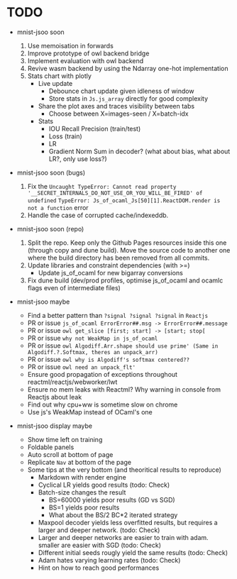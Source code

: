 # TODO
- mnist-jsoo soon
   1. Use memoisation in forwards
   1. Improve prototype of owl backend bridge
   1. Implement evaluation with owl backend
   1. Revive wasm backend by using the Ndarray one-hot implementation
   1. Stats chart with plotly
      - Live update
         - Debounce chart update given idleness of window
         - Store stats in `Js.js_array` directly for good complexity
      - Share the plot axes and traces visibility between tabs
         - Choose between X=images-seen / X=batch-idx
      - Stats
         - IOU Recall Precision (train/test)
         - Loss (train)
         - LR
         - Gradient Norm Sum in decoder? (what about bias, what about LR?, only use loss?)


- mnist-jsoo soon (bugs)
   1. Fix the `Uncaught TypeError: Cannot read property '__SECRET_INTERNALS_DO_NOT_USE_OR_YOU_WILL_BE_FIRED' of undefined` `TypeError: Js_of_ocaml_Js[50][1].ReactDOM.render is not a function` error
   1. Handle the case of corrupted cache/indexeddb.


- mnist-jsoo soon (repo)
   1. Split the repo. Keep only the Github Pages resources inside this one (through copy and dune build). Move the source code to another one where the build directory has been removed from all commits.
   1. Update libraries and constraint dependencies (with >=)
      - Update js_of_ocaml for new bigarray conversions
   1. Fix dune build (dev/prod profiles, optimise js_of_ocaml and ocamlc flags even of intermediate files)


- mnist-jsoo maybe
   - Find a better pattern than `?signal ?signal ?signal` in `Reactjs`
   - PR or issue `js_of_ocaml ErrorError##.msg -> ErrorError##.message`
   - PR or issue `owl get_slice [first; start] -> [start; stop[`
   - PR or issue `why not WeakMap in js_of_ocaml`
   - PR or issue `owl Algodiff.Arr.shape should use prime' (Same in Algodiff.?.Softmax, theres an unpack_arr)`
   - PR or issue `owl why is Algodiff's softmax centered??`
   - PR or issue `owl need an unpack_flt'`
   - Ensure good propagation of exceptions throughout reactml/reactjs/webworker/lwt
   - Ensure no mem leaks with Reactml? Why warning in console from Reactjs about leak
   - Find out why cpu+ww is sometime slow on chrome
   - Use js's WeakMap instead of OCaml's one


- mnist-jsoo display maybe
   - Show time left on training
   - Foldable panels
   - Auto scroll at bottom of page
   - Replicate `Nav` at bottom of the page
   - Some tips at the very bottom (and theoritical results to reproduce)
      - Markdown with render engine
      - Cyclical LR yields good results (todo: Check)
      - Batch-size changes the result
         - BS=60000 yields poor results (GD vs SGD)
         - BS=1 yields poor results
         - What about the BS/2 BC*2 iterated strategy
      - Maxpool decoder yields less overfitted results, but requires a larger and deeper network. (todo: Check)
      - Larger and deeper networks are easier to train with adam. smaller are easier with SGD (todo: Check)
      - Different initial seeds rougly yield the same results (todo: Check)
      - Adam hates varying learning rates (todo: Check)
      - Hint on how to reach good performances

